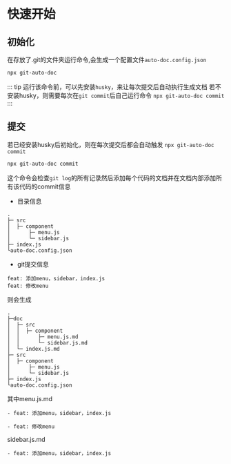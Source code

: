 # 快速开始
## 初始化
在存放了.git的文件夹运行命令,会生成一个配置文件`auto-doc.config.json`
```sh
npx git-auto-doc
```
::: tip
运行该命令前，可以先安装`husky`，来让每次提交后自动执行生成文档
若不安装husky，则需要每次在`git commit`后自己运行命令 `npx git-auto-doc commit`
:::

## 提交
若已经安装husky后初始化，则在每次提交后都会自动触发 `npx git-auto-doc commit` 
```sh
npx git-auto-doc commit
```
这个命令会检查`git log`的所有记录然后添加每个代码的文档并在文档内部添加所有该代码的commit信息
- 目录信息
```
.
├─ src
│  ├─ component
│      ├─ menu.js
│      └─ sidebar.js
├─ index.js
└auto-doc.config.json
```
- git提交信息
```
feat: 添加menu，sidebar，index.js
feat: 修改menu
```
则会生成
```
.
├─doc
│  ├─ src
│  │  ├─ component
│  │      ├─ menu.js.md
│  │      └─ sidebar.js.md
│  └─ index.js.md
├─ src
│  ├─ component
│      ├─ menu.js
│      └─ sidebar.js
├─ index.js
└auto-doc.config.json
```
其中menu.js.md
```
- feat: 添加menu，sidebar，index.js

- feat: 修改menu

```
sidebar.js.md
```
- feat: 添加menu，sidebar，index.js


```